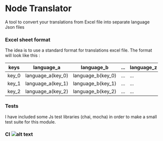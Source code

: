 # Node Translator
A tool to convert your translations from Excel file into separate language Json files

### Excel sheet format
The idea is to use a standard format for translations excel file. The format will look like this :

| keys  | language_a        | language_b        | ... | language_z |
|-------|-------------------|-------------------|-----|------------|
| key_0 | language_a(key_0) | language_b(key_0) | ... | ...        |
| key_1 | language_a(key_1) | language_b(key_1) | ... | ...        |
| key_2 | language_a(key_2) | language_b(key_2) | ... | ...        |

### Tests
I have included some Js test libraries (chai, mocha) in order to make a small test suite for this module.

### CI ![alt text][status]

[status]: https://travis-ci.org/predorock/node-translator.svg?branch=master

